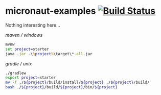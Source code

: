 # micronaut-examples [![Build Status](https://travis-ci.org/daggerok/micronaut-examples.svg?branch=master)](https://travis-ci.org/daggerok/micronaut-examples)
Nothing interesting here...

_maven / windows_

```cmd
mvnw
set project=starter
java -jar .\%project%\target\*-all.jar
```

_gradle / unix_

```bash
./gradlew
export project=starter
mv -f ./${project}/build/install/${project} ./${project}/build/
bash ./${project}/build/${project}/bin/${project}
```
